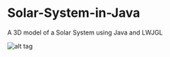 # Solar-System-in-Java
A 3D model of a Solar System using Java and LWJGL

![alt tag](http://i.imgur.com/TjzTQlJ.png)
